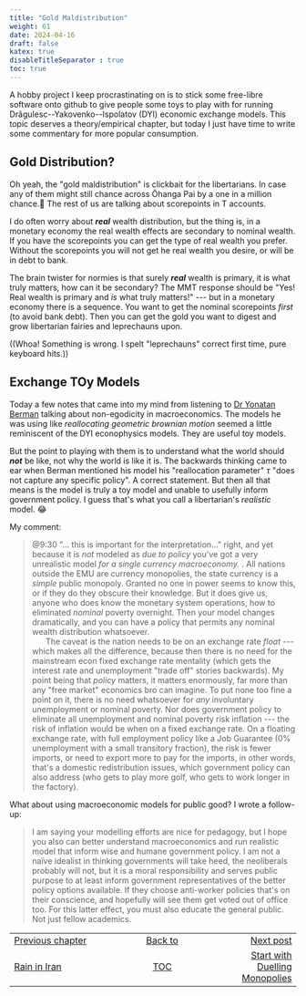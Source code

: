 ```yaml
---
title: "Gold Maldistribution"
weight: 61
date: 2024-04-16
draft: false
katex: true
disableTitleSeparator : true
toc: true
---
```


A hobby project I keep procrastinating on is to stick some free-libre software 
onto github to give people some toys to play with for running 
Drǎgulesc--Yakovenko--Ispolatov (DYI) economic exchange models. This topic deserves 
a theory/empirical chapter, but today I just have time to write some 
commentary for more popular consumption.

## Gold Distribution?

Oh yeah, the "gold maldistribution" is clickbait for the libertarians. In 
case any of them might still chance across Ōhanga Pai by a one in a million 
chance.🤣  The rest of us are talking about scorepoints in T accounts.

I do often worry about **_real_** wealth distribution, but the thing is, in a 
monetary economy the real wealth effects are secondary to nominal wealth. If 
you have the scorepoints you can get the type of real wealth you prefer. 
Without the scorepoints you will not get he real wealth you desire, or will 
be in debt to  bank.

The brain twister for normies is that surely **_real_** wealth is primary, it 
is what truly matters, how can it be secondary? The MMT response should be 
"Yes! Real wealth is primary and *is* what truly matters!" --- but in a 
monetary economy there is a sequence. You want to get the nominal 
scorepoints *first* (to avoid bank debt). Then you can get the gold you want 
to digest and grow libertarian fairies and leprechauns upon.

((Whoa! Something is wrong. I spelt "leprechauns" correct first time, pure 
keyboard hits.))

## Exchange TOy Models

Today a few notes that came into my mind from listening to 
[Dr Yonatan Berman](https://www.youtube.com/watch?v=V7j4eO4Kbls) 
talking about non-egodicity in macroeconomics. The models he was using like 
*reallocating geometric brownian motion* seemed a little reminiscent of the 
DYI econophysics models. They are useful toy models.

But the point to playing with them is to understand what the world should 
**_not_** be like, not why the world is like it is.  The backwards thinking 
came to ear when Berman mentioned his model his "reallocation parameter" 
$\tau$ "does not capture any specific policy". A correct statement. But then 
all that means is the model is truly a toy model and unable to usefully inform 
government policy. I guess that's what you call a libertarian's *realistic* 
model. 😂

My comment:
> @9:30 "... this is important for the interpretation..." right, and yet 
because it is _not_ modeled as _due to policy_ you've got a very unrealistic 
model _for a single currency macroeconomy._ .  All nations outside the EMU are 
currency monopolies, the state currency is a _simple_ public monopoly. Granted 
no one in power seems to know this, or if they do they obscure their knowledge. 
But it does give us, anyone who does know the monetary system operations, how 
to eliminated _nominal_ poverty overnight. Then your model changes 
dramatically, and you can have a policy that permits any nominal wealth 
distribution whatsoever.  
&nbsp;&nbsp;&nbsp;&nbsp;&nbsp;&nbsp;The caveat is the nation needs to be on 
an exchange rate _*float*_ --- which makes all the difference, because then 
there is no need for the mainstream econ fixed exchange rate mentality (which 
gets the interest rate and unemployment "trade off" stories backwards).  My 
point being that *_policy_* matters, it matters enormously, far more than any 
"free market" economics bro can imagine. To put none too fine a point on it, 
there is no need whatsoever for _any_ involuntary unemployment or nominal 
poverty. Nor does government policy to eliminate all unemployment and nominal 
poverty risk inflation --- the risk of inflation would be when on a fixed 
exchange rate. On a floating exchange rate, with full employment policy like 
a Job Guarantee (0% unemployment with a small transitory fraction), the risk 
is fewer imports, or need to export more to pay for the imports, in other 
words, that's a domestic redistribution issues, which government policy can 
also address (who gets to play more golf, who gets to work longer in the 
factory).

What about using macroeconomic models for public good?  I wrote a follow-up:
> I am saying your modelling efforts are nice for pedagogy, but I hope you 
also can better understand macroeconomics and run realistic model that inform 
wise and humane government policy. I am not a naïve idealist in thinking 
governments will take heed, the neoliberals probably will not, but it is a 
moral responsibility and serves public purpose to at least inform government 
representatives of the better policy options available. If they choose 
anti-worker policies that's on their conscience, and hopefully will see them 
get voted out of office too. For this latter effect, you must also educate 
the general public. Not just fellow academics.


<table style="border-collapse: collapse; border=0;">
    <colgroup>
       <col span="1" style="width: 25%;">
       <col span="1" style="width: 25%;">
       <col span="1" style="width: 20%;">
    </colgroup>
<tr style="border: 1px solid color:#0f0f0f;">
<td style="border: 1px solid color:#0f0f0f;">
<a href="../59_rain_in_iran">Previous chapter</a></td>
<td style="border: 1px solid color:#0f0f0f; text-align:center;">
<a href="../">Back to</a></td>
<td style="border: 1px solid color:#0f0f0f; text-align:right;">
<a href="../61_inflation_start_with_monopoly">Next post</a></td>
</tr>
<tr style="border: 1px solid color:#0f0f0f;">
<td style="border: 1px solid color:#0f0f0f;">
<a href="../59_rain_in_iran">Rain in Iran</a></td>
<td style="border: 1px solid color:#0f0f0f; text-align:center;">
<a href="../">TOC</a></td>
<td style="border: 1px solid color:#0f0f0f; text-align:right;">
<a href="../61_inflation_start_with_monopoly">Start with Duelling Monopolies</a></td>
</tr>
</table>
